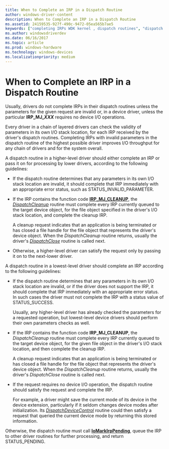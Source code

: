 ```yaml
---
title: When to Complete an IRP in a Dispatch Routine
author: windows-driver-content
description: When to Complete an IRP in a Dispatch Routine
ms.assetid: 24159535-927f-490c-9472-05ea565b7ae5
keywords: ["completing IRPs WDK kernel , dispatch routines", "dispatch routines WDK kernel , completing IRPs"]
ms.author: windowsdriverdev
ms.date: 06/16/2017
ms.topic: article
ms.prod: windows-hardware
ms.technology: windows-devices
ms.localizationpriority: medium
---
```


# When to Complete an IRP in a Dispatch Routine





Usually, drivers do not complete IRPs in their dispatch routines unless the parameters for the given request are invalid or, in a device driver, unless the particular **IRP\_MJ\_*XXX*** requires no device I/O operations.

Every driver in a chain of layered drivers can check the validity of parameters in its own I/O stack location, for each IRP received by the driver's dispatch routines. Completing IRPs with invalid parameters in the dispatch routine of the highest possible driver improves I/O throughput for any chain of drivers and for the system overall.

A dispatch routine in a higher-level driver should either complete an IRP or pass it on for processing by lower drivers, according to the following guidelines:

-   If the dispatch routine determines that any parameters in its own I/O stack location are invalid, it should complete that IRP immediately with an appropriate error status, such as STATUS\_INVALID\_PARAMETER.

-   If the IRP contains the function code [**IRP\_MJ\_CLEANUP**](https://msdn.microsoft.com/library/windows/hardware/ff550718), the [*DispatchCleanup*](https://msdn.microsoft.com/library/windows/hardware/ff543233) routine must complete every IRP currently queued to the target device object, for the file object specified in the driver's I/O stack location, and complete the cleanup IRP.

    A cleanup request indicates that an application is being terminated or has closed a file handle for the file object that represents the driver's device object. When the *DispatchCleanup* routine returns, usually the driver's [*DispatchClose*](https://msdn.microsoft.com/library/windows/hardware/ff543255) routine is called next.

-   Otherwise, a higher-level driver can satisfy the request only by passing it on to the next-lower driver.

A dispatch routine in a lowest-level driver should complete an IRP according to the following guidelines:

-   If the dispatch routine determines that any parameters in its own I/O stack location are invalid, or if the driver does not support the IRP, it should complete that IRP immediately with an appropriate error status. In such cases the driver must not complete the IRP with a status value of STATUS\_SUCCESS.

    Usually, any higher-level driver has already checked the parameters for a requested operation, but lowest-level device drivers should perform their own parameters checks as well.

-   If the IRP contains the function code **IRP\_MJ\_CLEANUP**, the *DispatchCleanup* routine must complete every IRP currently queued to the target device object, for the given file object in the driver's I/O stack location, and then complete the cleanup IRP.

    A cleanup request indicates that an application is being terminated or has closed a file handle for the file object that represents the driver's device object. When the *DispatchCleanup* routine returns, usually the driver's *DispatchClose* routine is called next.

-   If the request requires no device I/O operation, the dispatch routine should satisfy the request and complete the IRP.

    For example, a driver might save the current mode of its device in the device extension, particularly if it seldom changes device modes after initialization. Its [*DispatchDeviceControl*](https://msdn.microsoft.com/library/windows/hardware/ff543287) routine could then satisfy a request that queried the current device mode by returning this stored information.

Otherwise, the dispatch routine must call [**IoMarkIrpPending**](https://msdn.microsoft.com/library/windows/hardware/ff549422), queue the IRP to other driver routines for further processing, and return STATUS\_PENDING.

 

 




